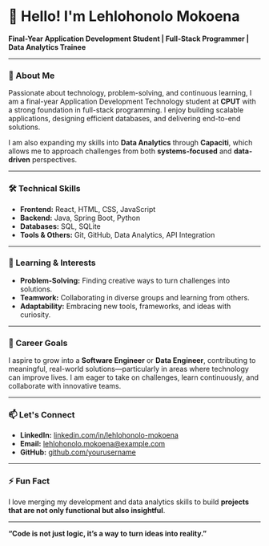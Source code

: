 # 👋 Hello! I'm Lehlohonolo Mokoena

**Final-Year Application Development Student | Full-Stack Programmer | Data Analytics Trainee**

---

### 🚀 About Me
Passionate about technology, problem-solving, and continuous learning, I am a final-year Application Development Technology student at **CPUT** with a strong foundation in full-stack programming. I enjoy building scalable applications, designing efficient databases, and delivering end-to-end solutions.

I am also expanding my skills into **Data Analytics** through **Capaciti**, which allows me to approach challenges from both **systems-focused** and **data-driven** perspectives.

---

### 🛠️ Technical Skills
- **Frontend:** React, HTML, CSS, JavaScript  
- **Backend:** Java, Spring Boot, Python  
- **Databases:** SQL, SQLite  
- **Tools & Others:** Git, GitHub, Data Analytics, API Integration  

---

### 🌱 Learning & Interests
- **Problem-Solving:** Finding creative ways to turn challenges into solutions.  
- **Teamwork:** Collaborating in diverse groups and learning from others.  
- **Adaptability:** Embracing new tools, frameworks, and ideas with curiosity.  

---

### 🎯 Career Goals
I aspire to grow into a **Software Engineer** or **Data Engineer**, contributing to meaningful, real-world solutions—particularly in areas where technology can improve lives. I am eager to take on challenges, learn continuously, and collaborate with innovative teams.

---

### 📫 Let's Connect
- **LinkedIn:** [linkedin.com/in/lehlohonolo-mokoena](https://www.linkedin.com/in/lehlohonolo-mokoena)  
- **Email:** lehlohonolo.mokoena@example.com  
- **GitHub:** [github.com/yourusername](https://github.com/yourusername)  

---

### ⚡ Fun Fact
I love merging my development and data analytics skills to build **projects that are not only functional but also insightful**.  

---

**“Code is not just logic, it’s a way to turn ideas into reality.”**
